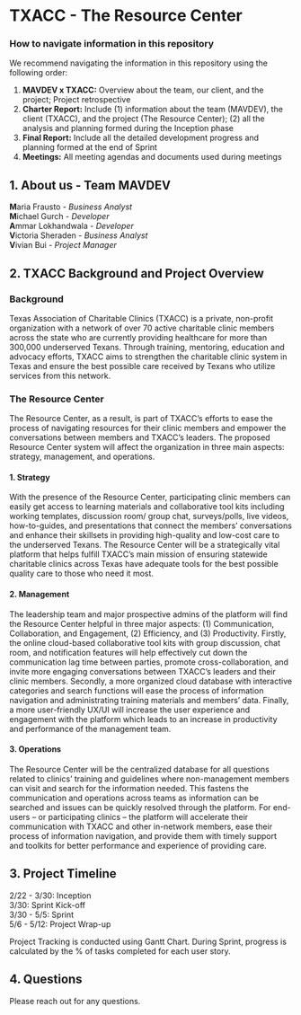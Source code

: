 # TXACC - The Resource Center 

### How to navigate information in this repository

We recommend navigating the information in this repository using the following order:
  
1. **MAVDEV x TXACC:** Overview about the team, our client, and the project; Project retrospective
2. **Charter Report:** Include 
(1) information about the team (MAVDEV), the client (TXACC), and the project (The Resource Center); 
(2) all the analysis and planning formed during the Inception phase
2. **Final Report:** Include all the detailed development progress and planning formed at the end of Sprint<br/>
3. **Meetings:** All meeting agendas and documents used during meetings<br/>

## 1. About us - Team MAVDEV 

**M**aria Frausto - *Business Analyst*<br/>
**M**ichael Gurch - *Developer*<br/>
**A**mmar Lokhandwala - *Developer*<br/>
**V**ictoria Sheraden - *Business Analyst*<br/>
**V**ivian Bui - *Project Manager*<br/>
  

## 2. TXACC Background and Project Overview 

### Background 

Texas Association of Charitable Clinics (TXACC) is a private, non-profit organization with a network of over 70 active charitable clinic members across the state who are currently providing healthcare for more than 300,000 underserved Texans. Through training, mentoring, education and advocacy efforts, TXACC aims to strengthen the charitable clinic system in Texas and ensure the best possible care received by Texans who utilize services from this network. 

### The Resource Center 

The Resource Center, as a result, is part of TXACC’s efforts to ease the process of navigating resources for their clinic members and empower the conversations between members and TXACC’s leaders. The proposed Resource Center system will affect the organization in three main aspects: strategy, management, and operations. 

#### 1.   Strategy
 
With the presence of the Resource Center, participating clinic members can easily get access to learning materials and collaborative tool kits including working templates, discussion room/ group chat, surveys/polls, live videos, how-to-guides, and presentations that connect the members’ conversations and enhance their skillsets in providing high-quality and low-cost care to the underserved Texans. The Resource Center will be a strategically vital platform that helps fulfill TXACC’s main mission of ensuring statewide charitable clinics across Texas have adequate tools for the best possible quality care to those who need it most.
 
#### 2.   Management 

The leadership team and major prospective admins of the platform will find the Resource Center helpful in three major aspects: (1) Communication, Collaboration, and Engagement, (2) Efficiency, and (3) Productivity. Firstly, the online cloud-based collaborative tool kits with group discussion, chat room, and notification features will help effectively cut down the communication lag time between parties, promote cross-collaboration, and invite more engaging conversations between TXACC’s leaders and their clinic members. Secondly, a more organized cloud database with interactive categories and search functions will ease the process of information navigation and administrating training materials and members’ data. Finally, a more user-friendly UX/UI will increase the user experience and engagement with the platform which leads to an increase in productivity and performance of the management team.
 
#### 3.   Operations  
 
The Resource Center will be the centralized database for all questions related to clinics’ training and guidelines where non-management members can visit and search for the information needed. This fastens the communication and operations across teams as information can be searched and issues can be quickly resolved through the platform. For end-users – or participating clinics – the platform will accelerate their communication with TXACC and other in-network members, ease their process of information navigation, and provide them with timely support and toolkits for better performance and experience of providing care.

## 3. Project Timeline
  
2/22 - 3/30: Inception <br/>
3/30: Sprint Kick-off <br/>
3/30 - 5/5: Sprint <br/>
5/6 - 5/12: Project Wrap-up <br/>
  
Project Tracking is conducted using Gantt Chart. During Sprint, progress is calculated by the % of tasks completed for each user story. <br/>
  
## 4. Questions 
  
Please reach out for any questions. 
